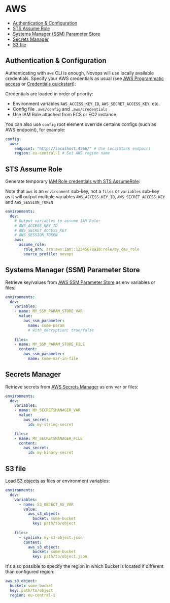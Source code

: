# AWS

- [Authentication \& Configuration](#authentication--configuration)
- [STS Assume Role](#sts-assume-role)
- [Systems Manager (SSM) Parameter Store](#systems-manager-ssm-parameter-store)
- [Secrets Manager](#secrets-manager)
- [S3 file](#s3-file)

## Authentication & Configuration

Authenticating with `aws` CLI is enough, Novops will use locally available credentials. Specify your AWS credentials as usual (see [AWS Programmatic access](https://docs.aws.amazon.com/general/latest/gr/aws-sec-cred-types.html#access-keys-and-secret-access-keys) or [Credentials quickstart](https://docs.aws.amazon.com/cli/latest/userguide/cli-configure-quickstart.html#cli-configure-quickstart-creds)):

Credentials are loaded in order of priority:

- Environment variables `AWS_ACCESS_KEY_ID`, `AWS_SECRET_ACCESS_KEY`, etc.
- Config file `.aws/config` and `.aws/credentials`
- Use IAM Role attached from ECS or EC2 instance

You can also use `config` root element override certains configs (such as AWS endpoint), for example:

```yaml
config:
  aws:
    endpoint: "http://localhost:4566/" # Use LocalStack endpoint
    region: eu-central-1 # Set AWS region name
```

## STS Assume Role

Generate temporary [IAM Role credentials with STS AssumeRole](https://docs.aws.amazon.com/STS/latest/APIReference/API_AssumeRole.html):

Note that `aws` is an `environment` sub-key, not a `files` or `variables` sub-key as it will output multiple variables `AWS_ACCESS_KEY_ID`, `AWS_SECRET_ACCESS_KEY` and `AWS_SESSION_TOKEN`

```yaml
environments:
  dev:
    # Output variables to assume IAM Role:
    # AWS_ACCESS_KEY_ID
    # AWS_SECRET_ACCESS_KEY
    # AWS_SESSION_TOKEN
    aws:
      assume_role:
        role_arn: arn:aws:iam::12345678910:role/my_dev_role
        source_profile: novops
```

## Systems Manager (SSM) Parameter Store

Retrieve key/values from [AWS SSM Parameter Store](https://docs.aws.amazon.com/systems-manager/latest/userguide/systems-manager-parameter-store.html) as env variables or files:

```yaml
environments:
  dev:
    variables:
    - name: MY_SSM_PARAM_STORE_VAR
      value:
        aws_ssm_parameter:
          name: some-param
          # with_decryption: true/false
    
    files:
    - name: MY_SSM_PARAM_STORE_FILE
      content:
        aws_ssm_parameter:
          name: some-var-in-file
```

## Secrets Manager

Retrieve secrets from [AWS Secrets Manager](https://aws.amazon.com/secrets-manager/) as env var or files:

```yaml
environments:
  dev:
    variables:
    - name: MY_SECRETSMANAGER_VAR
      value:
        aws_secret:
          id: my-string-secret

    files:
    - name: MY_SECRETSMANAGER_FILE
      content:
        aws_secret:
          id: my-binary-secret
```

## S3 file 

Load [S3 objects](https://aws.amazon.com/s3/) as files or environment variables:

```yaml
environments:
  dev:
    variables:
      - name: S3_OBJECT_AS_VAR
        value:
          aws_s3_object:
            bucket: some-bucket
            key: path/to/object
      
    files: 
      - symlink: my-s3-object.json
        content:
          aws_s3_object:
            bucket: some-bucket
            key: path/to/object.json
```

It's also possible to specify the region in which Bucket is located if different than configured region:

```yml
aws_s3_object:
  bucket: some-bucket
  key: path/to/object
  region: eu-central-1
```
